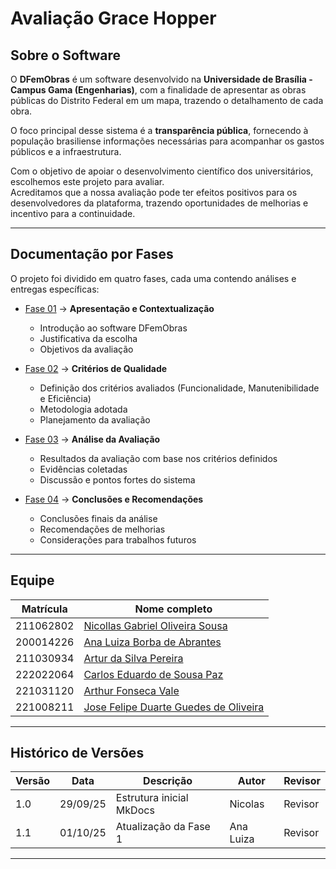 # Avaliação Grace Hopper

## Sobre o Software
O **DFemObras** é um software desenvolvido na **Universidade de Brasília - Campus Gama (Engenharias)**, com a finalidade de apresentar as obras públicas do Distrito Federal em um mapa, trazendo o detalhamento de cada obra.  

O foco principal desse sistema é a **transparência pública**, fornecendo à população brasiliense informações necessárias para acompanhar os gastos públicos e a infraestrutura.  

Com o objetivo de apoiar o desenvolvimento científico dos universitários, escolhemos este projeto para avaliar.  
Acreditamos que a nossa avaliação pode ter efeitos positivos para os desenvolvedores da plataforma, trazendo oportunidades de melhorias e incentivo para a continuidade.

---

## Documentação por Fases

O projeto foi dividido em quatro fases, cada uma contendo análises e entregas específicas:

- [Fase 01](fases/fases01.md) → **Apresentação e Contextualização**
  - Introdução ao software DFemObras
  - Justificativa da escolha
  - Objetivos da avaliação  

- [Fase 02](fases/fases02.md) → **Critérios de Qualidade**
  - Definição dos critérios avaliados (Funcionalidade, Manutenibilidade e Eficiência)
  - Metodologia adotada
  - Planejamento da avaliação  

- [Fase 03](fases/fases03.md) → **Análise da Avaliação**
  - Resultados da avaliação com base nos critérios definidos
  - Evidências coletadas
  - Discussão e pontos fortes do sistema  

- [Fase 04](fases/fases04.md) → **Conclusões e Recomendações**
  - Conclusões finais da análise
  - Recomendações de melhorias
  - Considerações para trabalhos futuros  

---

## Equipe

| Matrícula | Nome completo |
|-------------|------------------|
| 211062802 | [Nicollas Gabriel Oliveira Sousa](https://github.com/Nicollaxs) | 
| 200014226 | [Ana Luiza Borba de Abrantes](https://github.com/luabrantess) | 
| 211030934 | [Artur da Silva Pereira](https://github.com/R2PX) | 
| 222022064 | [Carlos Eduardo de Sousa Paz](https://github.com/dudupaz) | 
| 221031120 | [Arthur Fonseca Vale](https://github.com/arthurfonsecaa) | 
| 221008211 | [Jose Felipe Duarte Guedes de Oliveira](https://github.com/Jose1277) | 

---

## Histórico de Versões

| Versão | Data     | Descrição                | Autor     | Revisor |
|--------|----------|--------------------------|-----------|---------|
| 1.0    | 29/09/25 | Estrutura inicial MkDocs | Nicolas   | Revisor |
| 1.1    | 01/10/25 | Atualização da Fase 1    | Ana Luiza | Revisor |

---
